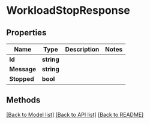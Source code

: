 # WorkloadStopResponse

## Properties

Name | Type | Description | Notes
------------ | ------------- | ------------- | -------------
**Id** | **string** |  | 
**Message** | **string** |  | 
**Stopped** | **bool** |  | 

## Methods


[[Back to Model list]](../README.md#documentation-for-models) [[Back to API list]](../README.md#documentation-for-api-endpoints) [[Back to README]](../README.md)


